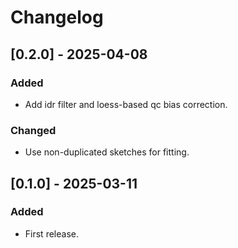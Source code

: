 # Changelog
## [0.2.0] - 2025-04-08
### Added
- Add idr filter and loess-based qc bias correction.
### Changed
- Use non-duplicated sketches for fitting.

## [0.1.0] - 2025-03-11
### Added
- First release.
